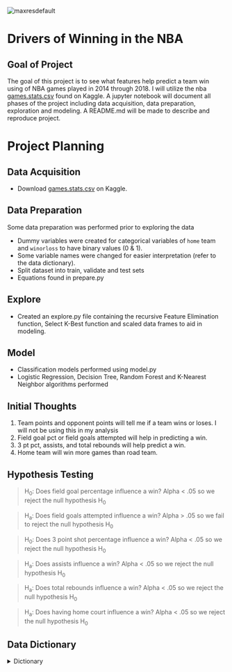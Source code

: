 ![maxresdefault](https://user-images.githubusercontent.com/62911364/100548752-211a6c00-3234-11eb-949c-38d71486c989.jpg)
# Drivers of Winning in the NBA

## Goal of Project
The goal of this project is to see what features help predict a team win using of NBA games played in 2014 through 2018. I will utilize the nba [games.stats.csv](https://www.kaggle.com/ionaskel/nba-games-stats-from-2014-to-2018) found on Kaggle. A jupyter notebook will document all phases of the project including data acquisition, data preparation, exploration and modeling. A README.md will be made to describe and reproduce project.

# Project Planning
  
## Data Acquisition
- Download [games.stats.csv](https://www.kaggle.com/ionaskel/nba-games-stats-from-2014-to-2018) on Kaggle.

## Data Preparation
Some data preparation was performed prior to exploring the data 
- Dummy variables were created for categorical variables of ```home``` team and ```winorloss``` to have binary values (0 & 1).   
- Some variable names were changed for easier interpretation (refer to the data dictionary).
- Split dataset into train, validate and test sets
- Equations found in prepare.py

## Explore
- Created an explore.py file containing the recursive Feature Elimination function, Select K-Best function and scaled data frames to aid in modeling.

## Model
- Classification models performed using model.py
- Logistic Regression, Decision Tree, Random Forest and K-Nearest Neighbor algorithms performed

## Initial Thoughts
1. Team points and opponent points will tell me if a team wins or loses. I will not be using this in my analysis
2. Field goal pct or field goals attempted will help in predicting a win.
3. 3 pt pct, assists, and total rebounds will help predict a win.
4. Home team will win more games than road team.

## Hypothesis Testing
> H<sub>0</sub>: Does field goal percentage influence a win? Alpha < .05 so we reject the null hypothesis H<sub>0</sub> 

> H<sub>a</sub>: Does field goals attempted influence a win? Alpha > .05 so we fail to reject the null hypothesis H<sub>0</sub> 

> H<sub>0</sub>: Does 3 point shot percentage influence a win? Alpha < .05 so we reject the null hypothesis H<sub>0</sub> 

> H<sub>a</sub>: Does assists influence a win? Alpha < .05 so we reject the null hypothesis H<sub>0</sub> 

> H<sub>a</sub>: Does total rebounds influence a win? Alpha < .05 so we reject the null hypothesis H<sub>0</sub> 

> H<sub>a</sub>: Does having home court influence a win? Alpha < .05 so we reject the null hypothesis H<sub>0</sub> 


## Data Dictionary

<details>
  <summary>Dictionary</summary>
  
| **Column** | **Definition** |
| :------- | :-------|
| team | Name of the home team  |
| game | Game number in season |
| date | Date game played |
| opponent | Opponent team name |
| teampoints | Home team score |
| opponentpoints | Opponent score|
| fieldgoals | Number of field goals made by home team|
| fieldgoalsattempted | Number of field goals attempted by home team|
| fieldgoal_pct | Field goal percentage for home team |
| x3pointshots | 3 point shots made by the home team |
| freethrows | Free throws made by the home team |
| freethrowsattempted | Free throws attempted by home team |
| freethrows_pct | Free throw percentage of home team|
| offrebounds | Number of offensive rebounds by the home team |
| totalrebounds | Total number of rebounds by the home team |
| assists | Number of assist by the home team |
| steals | Number of steals by the home team |
| blocks | Number of blocks by the home team |
| turnovers | Number of turnovers by the home team |
| totalfouls | Number of fouls by the home team |
| opp.fieldgoals| Opponents field goal percentage |
| opp.fieldgoalsattempted| Opponents field goals attempted |
| opp_fieldgoal_pct | Opponents field goal percentage |
| opp.3pointshots | Opponents 3 point shots made |
| opp.3pointshotsattempted | Opponents 3 point field goal percentage attempted |
| opp_3pointshots_pct | Opponents 3 point field goal percentage |
| opp.freethrows | Opponents free throws made |
| opp.freethrowsattempted | Opponents free throws attempted |
| opp_freethrows_pct | Opponents free throw percentage |
| opp.offrebounds | Opponents offensive rebounds |
| opp.totalrebounds | Opponents total rebounds |
| opp.assists | Opponents total number of assists |
| opp.steals | Opponents total number of steals |
| opp.blocks | Opponents total number of blocks |
| opp.turnovers | Opponents total number of turnovers |
| opp.totalfouls | Opponents total fouls |
| is_home | Away team = 0 Home team = 1 |

| **Target** | **Definition** |
| :------- | :-------|
| win | Loss = 0 win = 1 |
  
## Conclusions
- There are many features that can influence a win
- Picked a variety of the top features found in RFE and SelectKBest
- Feature in modeling include:
    - fieldgoals_pct, opp.fieldgoals_pct, opp.3pointshots, 3pointshots, opp.totalfouls, totalfouls, assist, and opp.assist
- Baseline accuracy of a win = 50%
- Scaled trained data fit with Logistic Regression, Decision Tree, Random Forest, and K-NearestNeighbor
- All models moved to validation phase
- Logistic Regression accuracy performed the best with 87% on test
    | **Model** | **Train** | **Validate** | **Test** |
    | :------- | :-------| :-------| :-------|
    | Logistic Regression | 86% | 86% | 87% |
    | Decision Tree | 82% | 79% | NA |
    | Random Forest | 85% | 83% | NA |
    | KNN | 88% | 82% | NA |
- Logistic Regression model accuracy was consistent through all phases of testing 
- Going foward, further testing can be done to optimize the best features to predict a win.
- Injuries play a big factor in the success of a team. I did not account for this in my models and information was not in data set. It would be interesting to see how models will perform with this data

## How to reproduce

- Download [games.stats.csv](https://www.kaggle.com/ionaskel/nba-games-stats-from-2014-to-2018) on Kaggle
- Download prepare.py and model.py files to use in exploring and modeling data
- Read through MVP_walkthru.ipynb to see analysis done


